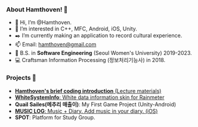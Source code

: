 
<!---
![Hamthoven's Profile Image](https://github.com/Hamthoven/Hamthoven/blob/main/HamThovenProfile.jpg)
--->

### About Hamthoven! 🐹

- 👋 Hi, I’m @Hamthoven.
- 👀 I’m interested in C++, MFC, Android, iOS, Unity.
- ✒️ I’m currently making an application to record cultural experience.
- 📫 Email: hamthoven@gmail.com
- 🏫 B.S. in **Software Engineering** (Seoul Women's University) 2019-2023.
- 💻 Craftsman Information Processing (정보처리기능사) in 2018.

### Projects 📁

- [**Hamthoven's brief coding introduction** (Lecture materials)](https://github.com/Hamthoven/BriefCodingIntroduction)
- [**WhiteSystemInfo**: White data information skin for Rainmeter](https://github.com/Hamthoven/WhiteSystemInfo)
- **Quail Sailes(메추리 매출이)**: My First Game Project (Unity-Android)
- [**MUSIC LOG**: Music + Diary. Add music in your diary. (iOS)](https://github.com/SWU-GURU2-TEAM2/MUSICLOG)
- **SPOT**: Platform for Study Group.


<!---
Hamthoven/Hamthoven is a ✨ special ✨ repository because its `README.md` (this file) appears on your GitHub profile.
You can click the Preview link to take a look at your changes.
--->
